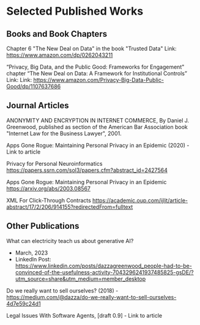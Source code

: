 # Selected Published Works

## Books and Book Chapters

Chapter 6 "The New Deal on Data" in the book "Trusted Data" 
Link: https://www.amazon.com/dp/0262043211


“Privacy, Big Data, and the Public Good: Frameworks for Engagement"  chapter “The New Deal on Data: A Framework for Institutional Controls” Link: Link: https://www.amazon.com/Privacy-Big-Data-Public-Good/dp/1107637686 

## Journal Articles

ANONYMITY AND ENCRYPTION IN INTERNET COMMERCE, By Daniel J. Greenwood, published as section of the American Bar Association book "Internet Law for the Business Lawyer", 2001.

Apps Gone Rogue: Maintaining Personal Privacy in an Epidemic (2020) - Link to article

Privacy for Personal Neuroinformatics https://papers.ssrn.com/sol3/papers.cfm?abstract_id=2427564

Apps Gone Rogue: Maintaining Personal Privacy in an Epidemic https://arxiv.org/abs/2003.08567

XML For Click-Through Contracts  https://academic.oup.com/ijlit/article-abstract/17/2/206/914155?redirectedFrom=fulltext

## Other Publications

What can electricity teach us about generative AI? 
* March, 2023
* LinkedIn Post: https://www.linkedin.com/posts/dazzagreenwood_people-had-to-be-convinced-of-the-usefulness-activity-7043296241937485825-gsDE/?utm_source=share&utm_medium=member_desktop

Do we really want to sell ourselves? (2018) - https://medium.com/@dazza/do-we-really-want-to-sell-ourselves-4d7e59c24d1 

Legal Issues With Software Agents, [draft 0.9] - Link to article


